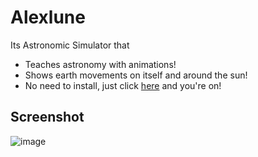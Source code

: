 # Alexlune
Its Astronomic Simulator that
* Teaches astronomy with animations!
* Shows earth movements on itself and around the sun! 
* No need to install, just click [here](https://renatoexpert.github.io/alexlune) and you're on!
## Screenshot
![image](https://user-images.githubusercontent.com/20760510/197078384-40d2a573-b090-43ac-8d6a-dcc560a61f3c.png)
